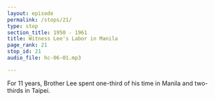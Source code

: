 ```yaml
---
layout: episode
permalink: /stops/21/
type: stop
section_title: 1950 - 1961
title: Witness Lee's Labor in Manila
page_rank: 21
stop_id: 21
audio_file: hc-06-01.mp3

---
```


For 11 years, Brother Lee spent one-third of his time in Manila and two-thirds in Taipei.

<!---
李弟兄有十一年間花上三分之一的時間在馬尼拉，
三分之二的時間在台北。
-->

<!--- TRANSCRIPT
When Brother Lee arrived in Manila in 1950, he found the condition of the church to be less than ideal. The church life was stagnant, with little fruit-bearing, and the organic function of the saints was not evident in the services. Recognizing the need for change, all three groups of serving ones — the elders, the co-workers, and the deacons and deaconesses — humbly confessed their shortcomings and willingly handed over the leadership of the church entirely to Brother Lee. They earnestly requested him to take charge of the church, the work, and all the services. Brother Lee acceded to their request.
-->